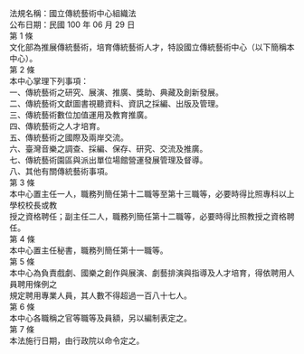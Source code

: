 法規名稱：國立傳統藝術中心組織法  
公布日期：民國 100 年 06 月 29 日  
第 1 條  
文化部為推展傳統藝術，培育傳統藝術人才，特設國立傳統藝術中心（以下簡稱本中心）。  
第 2 條  
本中心掌理下列事項：  
一、傳統藝術之研究、展演、推廣、獎助、典藏及創新發展。  
二、傳統藝術文獻圖書視聽資料、資訊之採編、出版及管理。  
三、傳統藝術數位加值運用及教育推廣。  
四、傳統藝術之人才培育。  
五、傳統藝術之國際及兩岸交流。  
六、臺灣音樂之調查、採編、保存、研究、交流及推廣。  
七、傳統藝術園區與派出單位場館營運發展管理及督導。  
八、其他有關傳統藝術事項。  
第 3 條  
本中心置主任一人，職務列簡任第十二職等至第十三職等，必要時得比照專科以上學校校長或教  
授之資格聘任；副主任二人，職務列簡任第十二職等，必要時得比照教授之資格聘任。  
第 4 條  
本中心置主任秘書，職務列簡任第十一職等。  
第 5 條  
本中心為負責戲劇、國樂之創作與展演、劇藝排演與指導及人才培育，得依聘用人員聘用條例之  
規定聘用專業人員，其人數不得超過一百八十七人。  
第 6 條  
本中心各職稱之官等職等及員額，另以編制表定之。  
第 7 條  
本法施行日期，由行政院以命令定之。  


